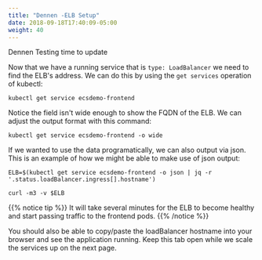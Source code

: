 ```yaml
---
title: "Dennen -ELB Setup"
date: 2018-09-18T17:40:09-05:00
weight: 40
---
```


Dennen Testing time to update

Now that we have a running service that is `type: LoadBalancer` we need to find
the ELB's address.  We can do this by using the `get services` operation of kubectl:

```
kubectl get service ecsdemo-frontend
```

Notice the field isn't wide enough to show the FQDN of the ELB. We can adjust the
output format with this command:
```
kubectl get service ecsdemo-frontend -o wide
```

If we wanted to use the data programatically, we can also output via json. This is
an example of how we might be able to make use of json output:
```
ELB=$(kubectl get service ecsdemo-frontend -o json | jq -r '.status.loadBalancer.ingress[].hostname')

curl -m3 -v $ELB
```
{{% notice tip %}}
It will take several minutes for the ELB to become healthy and start passing traffic to the frontend pods.
{{% /notice %}}

You should also be able to copy/paste the loadBalancer hostname into your browser and see the application running.
Keep this tab open while we scale the services up on the next page.

